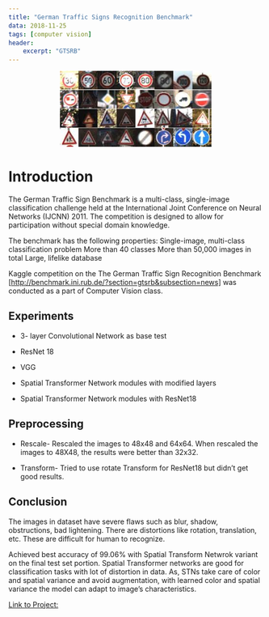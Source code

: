 ```yaml
---
title: "German Traffic Signs Recognition Benchmark"
data: 2018-11-25
tags: [computer vision]
header:
    excerpt: "GTSRB"
---
```

<p class="aligncenter">
    <img src="/images/gtsrb.png" width="300" height="150"/>
</p>

<style>
.aligncenter {
    text-align: center;
}
</style>

# Introduction
The German Traffic Sign Benchmark is a multi-class, single-image classification challenge held at the International Joint Conference on Neural Networks (IJCNN) 2011. The competition is designed to allow for participation without special domain knowledge. 

The benchmark has the following properties:
Single-image, multi-class classification problem
More than 40 classes
More than 50,000 images in total
Large, lifelike database

Kaggle competition on the The German Traffic Sign Recognition Benchmark [http://benchmark.ini.rub.de/?section=gtsrb&subsection=news] was conducted as a part of Computer Vision class. 


## Experiments
* 3- layer Convolutional Network as base test 
- ResNet 18
+ VGG 
- Spatial Transformer Network modules with modified layers  
* Spatial Transformer Network modules with ResNet18

## Preprocessing
* Rescale- Rescaled the images to 48x48 and 64x64. When rescaled the images to 48X48, the results were better than 32x32. 
- Transform- Tried to use rotate Transform for ResNet18 but didn’t get good results. 

## Conclusion
The images in dataset have severe flaws such as blur, shadow, obstructions, bad lightening. There are distortions like rotation, translation, etc. These are difficult for human to recognize. 

Achieved best accuracy of 99.06% with Spatial Transform Netwrok variant on the final test set portion. Spatial Transformer networks are good for classification tasks with lot of distortion in data. As, STNs take care of color and spatial variance and avoid augmentation, with learned color and spatial variance the model can adapt to image’s characteristics. 

<a href="https://github.com/asbudhkar/German-Traffic-Signs-Recognition-Benchmark">Link to Project:</a>